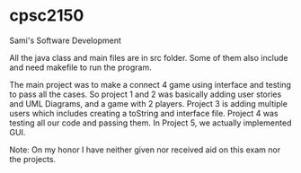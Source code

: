 # cpsc2150
Sami's Software Development

All the java class and main files are in src folder. Some of them also include and need makefile to run the program. 

The main project was to make a connect 4 game using interface and testing to pass all the cases. So project 1 and 2 was basically adding user stories and UML Diagrams, and a game with 2 players. Project 3 is adding multiple users which includes creating a toString and interface file. Project 4 was testing all our code and passing them. In Project 5, we actually implemented GUI. 


Note: On my honor I have neither given nor received aid on this exam nor the projects.
